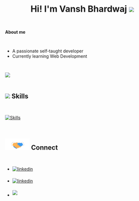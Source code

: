 <h1 align="center"><b>Hi! I'm Vansh Bhardwaj </b><img src="https://media.giphy.com/media/hvRJCLFzcasrR4ia7z/giphy.gif" width="35"></h1>

<br>

**About me**

<br>

- A passionate self-taught developer
- Currently learning Web Development

<br>

<img src="https://user-images.githubusercontent.com/73097560/115834477-dbab4500-a447-11eb-908a-139a6edaec5c.gif"><br><br>

## <img src="https://media2.giphy.com/media/QssGEmpkyEOhBCb7e1/giphy.gif?cid=ecf05e47a0n3gi1bfqntqmob8g9aid1oyj2wr3ds3mg700bl&rid=giphy.gif" width ="25"><b> Skills </b>

<br>

[![Skills](https://skillicons.dev/icons?i=js,react,html,css,figma,mongo,expressjs,c,cpp,tailwind&perline=4)](https://skillicons.dev)

<br>

## <img src="https://github.com/0xAbdulKhalid/0xAbdulKhalid/raw/main/assets/mdImages/handshake.gif" width ="80"><b> Connect </b>

<br>
<div align='left'>

<ul>

<li>
<a href="https://instagram.com/vanxh___" target="_blank">
<img src="https://img.shields.io/badge/instagram:  vansh-%2300acee.svg?color=DD2A7B&style=for-the-badge&logo=instagram&logoColor=white" alt=linkedin style="margin-bottom: 5px;"/>
</a>
</li>

<br>

<li>
<a href="https://linkedin.com/in/vansh-bhardwaj-76a722194" target="_blank">
<img src="https://img.shields.io/badge/linkedin:  vansh-%2300acee.svg?color=405DE6&style=for-the-badge&logo=linkedin&logoColor=white" alt=linkedin style="margin-bottom: 5px;"/>
</a>
</li>

<br>

<li>
<a href="mailto:bhardwajvansh26@gmail.com" target="_blank">
<img src="https://img.shields.io/badge/gmail:  vansh-%23EA4335.svg?style=for-the-badge&logo=gmail&logoColor=white" t=mail style="margin-bottom: 5px;" />
</a>
</li>
	
</ul>
</div>
